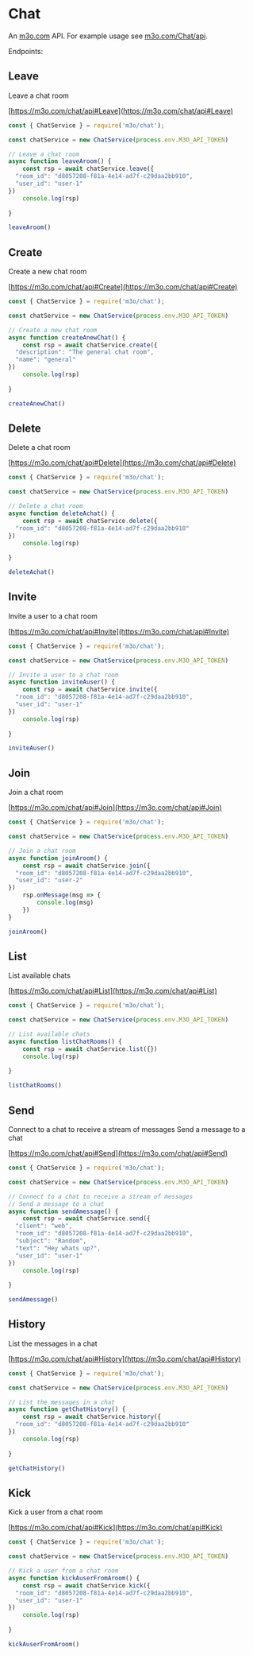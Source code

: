 # Chat

An [m3o.com](https://m3o.com) API. For example usage see [m3o.com/Chat/api](https://m3o.com/Chat/api).

Endpoints:

## Leave

Leave a chat room


[https://m3o.com/chat/api#Leave](https://m3o.com/chat/api#Leave)

```js
const { ChatService } = require('m3o/chat');

const chatService = new ChatService(process.env.M3O_API_TOKEN)

// Leave a chat room
async function leaveAroom() {
	const rsp = await chatService.leave({
  "room_id": "d8057208-f81a-4e14-ad7f-c29daa2bb910",
  "user_id": "user-1"
})
	console.log(rsp)
	
}

leaveAroom()
```
## Create

Create a new chat room


[https://m3o.com/chat/api#Create](https://m3o.com/chat/api#Create)

```js
const { ChatService } = require('m3o/chat');

const chatService = new ChatService(process.env.M3O_API_TOKEN)

// Create a new chat room
async function createAnewChat() {
	const rsp = await chatService.create({
  "description": "The general chat room",
  "name": "general"
})
	console.log(rsp)
	
}

createAnewChat()
```
## Delete

Delete a chat room


[https://m3o.com/chat/api#Delete](https://m3o.com/chat/api#Delete)

```js
const { ChatService } = require('m3o/chat');

const chatService = new ChatService(process.env.M3O_API_TOKEN)

// Delete a chat room
async function deleteAchat() {
	const rsp = await chatService.delete({
  "room_id": "d8057208-f81a-4e14-ad7f-c29daa2bb910"
})
	console.log(rsp)
	
}

deleteAchat()
```
## Invite

Invite a user to a chat room


[https://m3o.com/chat/api#Invite](https://m3o.com/chat/api#Invite)

```js
const { ChatService } = require('m3o/chat');

const chatService = new ChatService(process.env.M3O_API_TOKEN)

// Invite a user to a chat room
async function inviteAuser() {
	const rsp = await chatService.invite({
  "room_id": "d8057208-f81a-4e14-ad7f-c29daa2bb910",
  "user_id": "user-1"
})
	console.log(rsp)
	
}

inviteAuser()
```
## Join

Join a chat room


[https://m3o.com/chat/api#Join](https://m3o.com/chat/api#Join)

```js
const { ChatService } = require('m3o/chat');

const chatService = new ChatService(process.env.M3O_API_TOKEN)

// Join a chat room
async function joinAroom() {
	const rsp = await chatService.join({
  "room_id": "d8057208-f81a-4e14-ad7f-c29daa2bb910",
  "user_id": "user-2"
})
	rsp.onMessage(msg => {
		console.log(msg)
	})
}

joinAroom()
```
## List

List available chats


[https://m3o.com/chat/api#List](https://m3o.com/chat/api#List)

```js
const { ChatService } = require('m3o/chat');

const chatService = new ChatService(process.env.M3O_API_TOKEN)

// List available chats
async function listChatRooms() {
	const rsp = await chatService.list({})
	console.log(rsp)
	
}

listChatRooms()
```
## Send

Connect to a chat to receive a stream of messages
Send a message to a chat


[https://m3o.com/chat/api#Send](https://m3o.com/chat/api#Send)

```js
const { ChatService } = require('m3o/chat');

const chatService = new ChatService(process.env.M3O_API_TOKEN)

// Connect to a chat to receive a stream of messages
// Send a message to a chat
async function sendAmessage() {
	const rsp = await chatService.send({
  "client": "web",
  "room_id": "d8057208-f81a-4e14-ad7f-c29daa2bb910",
  "subject": "Random",
  "text": "Hey whats up?",
  "user_id": "user-1"
})
	console.log(rsp)
	
}

sendAmessage()
```
## History

List the messages in a chat


[https://m3o.com/chat/api#History](https://m3o.com/chat/api#History)

```js
const { ChatService } = require('m3o/chat');

const chatService = new ChatService(process.env.M3O_API_TOKEN)

// List the messages in a chat
async function getChatHistory() {
	const rsp = await chatService.history({
  "room_id": "d8057208-f81a-4e14-ad7f-c29daa2bb910"
})
	console.log(rsp)
	
}

getChatHistory()
```
## Kick

Kick a user from a chat room


[https://m3o.com/chat/api#Kick](https://m3o.com/chat/api#Kick)

```js
const { ChatService } = require('m3o/chat');

const chatService = new ChatService(process.env.M3O_API_TOKEN)

// Kick a user from a chat room
async function kickAuserFromAroom() {
	const rsp = await chatService.kick({
  "room_id": "d8057208-f81a-4e14-ad7f-c29daa2bb910",
  "user_id": "user-1"
})
	console.log(rsp)
	
}

kickAuserFromAroom()
```
